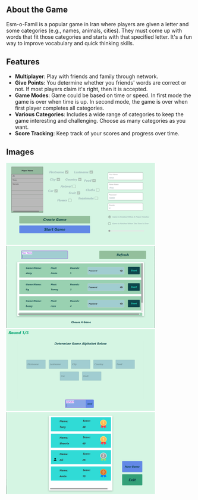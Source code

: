 ## About the Game

Esm-o-Famil is a popular game in Iran where players are given a letter and some categories (e.g., names, animals, cities). They must come up with words that fit those categories and starts with that specified letter. It's a fun way to improve vocabulary and quick thinking skills.

## Features

- **Multiplayer**: Play with friends and family through network.
- **Give Points**: You determine whether you friends' words are correct or not. If most players claim it's right, then it is accepted.
- **Game Modes**: Game could be based on time or speed. In first mode the game is over when time is up. In second mode, the game is over when first player completes all categories.
- **Various Categories**: Includes a wide range of categories to keep the game interesting and challenging. Choose as many categories as you want.
- **Score Tracking**: Keep track of your scores and progress over time.

## Images
<img src="https://github.com/amin-mlm/one-letter-esm-famil/blob/main/images/create_game.PNG?raw=true" alt="alt text" width="400" height="220">  <img src="https://github.com/amin-mlm/one-letter-esm-famil/blob/main/images/servers.PNG?raw=true" alt="alt text" width="400" height="220">
<img src="https://github.com/amin-mlm/one-letter-esm-famil/blob/main/images/determine_alphabet.PNG?raw=true" alt="alt text" width="400" height="220">
<img src="https://github.com/amin-mlm/one-letter-esm-famil/blob/main/images/end_game.PNG?raw=true" alt="alt text" width="400" height="220">

